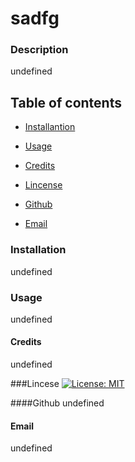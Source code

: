 # sadfg
  ### Description
  undefined

  ## Table of contents

  * [Installantion](#installation)

  * [Usage](#usage)

  * [Credits](#credits)
  * [Lincense](#lincense)
  * [Github](#github)
  
  * [Email](#email)



  ### Installation
  undefined

  ### Usage
  undefined

  #### Credits
  undefined

  ###Lincese
    [![License: MIT](https://img.shields.io/badge/License-MIT-yellow.svg)](https://opensource.org/licenses/MIT)

  ####Github
  undefined

  #### Email
  undefined
